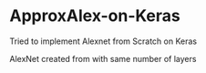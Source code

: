 # ApproxAlex-on-Keras
Tried to implement Alexnet from Scratch on Keras

AlexNet created from with same number of layers